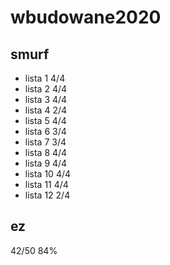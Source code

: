 # wbudowane2020
## smurf
* lista 1 4/4
* lista 2 4/4
* lista 3 4/4
* lista 4 2/4
* lista 5 4/4
* lista 6 3/4
* lista 7 3/4
* lista 8 4/4
* lista 9 4/4
* lista 10 4/4
* lista 11 4/4
* lista 12 2/4
## ez

42/50  84%
